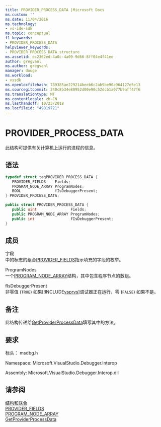```yaml
---
title: PROVIDER_PROCESS_DATA |Microsoft Docs
ms.custom: ''
ms.date: 11/04/2016
ms.technology:
- vs-ide-sdk
ms.topic: conceptual
f1_keywords:
- PROVIDER_PROCESS_DATA
helpviewer_keywords:
- PROVIDER_PROCESS_DATA structure
ms.assetid: ec2362ed-4a0c-4a09-9d66-8ff04e4f41ee
author: gregvanl
ms.author: gregvanl
manager: douge
ms.workload:
- vssdk
ms.openlocfilehash: 789385ae229214beeb6c2ab9be90a964127e5e13
ms.sourcegitcommit: 240c8b34e80952d00e90c52dcb1a077b9aff47f6
ms.translationtype: MT
ms.contentlocale: zh-CN
ms.lasthandoff: 10/23/2018
ms.locfileid: "49819721"
---
```

# <a name="providerprocessdata"></a>PROVIDER_PROCESS_DATA
此结构可提供有关计算机上运行的进程的信息。  
  
## <a name="syntax"></a>语法  
  
```cpp  
typedef struct tagPROVIDER_PROCESS_DATA {  
   PROVIDER_FIELDS    Fields;  
   PROGRAM_NODE_ARRAY ProgramNodes;  
   BOOL               fIsDebuggerPresent;  
} PROVIDER_PROCESS_DATA;  
```  
  
```csharp  
public struct PROVIDER_PROCESS_DATA {  
   public uint               Fields;  
   public PROGRAM_NODE_ARRAY ProgramNodes;  
   public int                fIsDebuggerPresent;  
}  
```  
  
## <a name="members"></a>成员  
 字段  
 中的标志的组合[PROVIDER_FIELDS](../../../extensibility/debugger/reference/provider-fields.md)指示填充的字段的枚举。  
  
 ProgramNodes  
 一个[PROGRAM_NODE_ARRAY](../../../extensibility/debugger/reference/program-node-array.md)结构，其中包含程序节点的数组。  
  
 fIsDebuggerPresent  
 非零值 (`TRUE`) 如果[!INCLUDE[vsprvs](../../../code-quality/includes/vsprvs_md.md)]调试器正在运行，零 (`FALSE`) 如果不是。  
  
## <a name="remarks"></a>备注  
 此结构传递给[GetProviderProcessData](../../../extensibility/debugger/reference/idebugprogramprovider2-getproviderprocessdata.md)填写其中的方法。  
  
## <a name="requirements"></a>要求  
 标头： msdbg.h  
  
 Namespace: Microsoft.VisualStudio.Debugger.Interop  
  
 Assembly: Microsoft.VisualStudio.Debugger.Interop.dll  
  
## <a name="see-also"></a>请参阅  
 [结构和联合](../../../extensibility/debugger/reference/structures-and-unions.md)   
 [PROVIDER_FIELDS](../../../extensibility/debugger/reference/provider-fields.md)   
 [PROGRAM_NODE_ARRAY](../../../extensibility/debugger/reference/program-node-array.md)   
 [GetProviderProcessData](../../../extensibility/debugger/reference/idebugprogramprovider2-getproviderprocessdata.md)